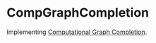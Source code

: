 # CompGraphCompletion

Implementing [Computational Graph Completion](https://arxiv.org/pdf/2110.10323).